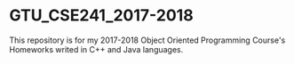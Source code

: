 # GTU_CSE241_2017-2018
This repository is for my 2017-2018 Object Oriented Programming Course's Homeworks writed in C++ and Java languages.
